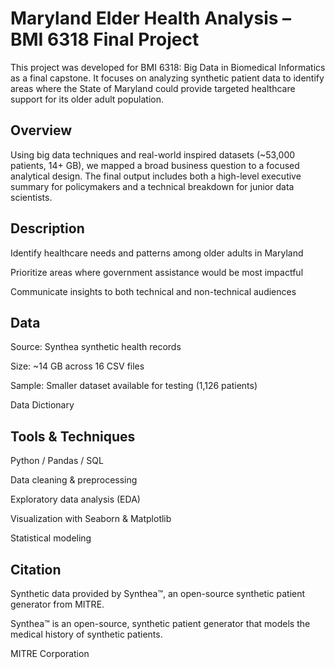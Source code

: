 # Maryland Elder Health Analysis – BMI 6318 Final Project
This project was developed for BMI 6318: Big Data in Biomedical Informatics as a final capstone. It focuses on analyzing synthetic patient data to identify areas where the State of Maryland could provide targeted healthcare support for its older adult population.

## Overview
Using big data techniques and real-world inspired datasets (~53,000 patients, 14+ GB), we mapped a broad business question to a focused analytical design. The final output includes both a high-level executive summary for policymakers and a technical breakdown for junior data scientists.

## Description
Identify healthcare needs and patterns among older adults in Maryland

Prioritize areas where government assistance would be most impactful

Communicate insights to both technical and non-technical audiences

## Data
Source: Synthea synthetic health records

Size: ~14 GB across 16 CSV files

Sample: Smaller dataset available for testing (1,126 patients)

Data Dictionary

## Tools & Techniques
Python / Pandas / SQL

Data cleaning & preprocessing

Exploratory data analysis (EDA)

Visualization with Seaborn & Matplotlib

Statistical modeling

## Citation
Synthetic data provided by Synthea™, an open-source synthetic patient generator from MITRE.

Synthea™ is an open-source, synthetic patient generator that models the medical history of synthetic patients.

MITRE Corporation
